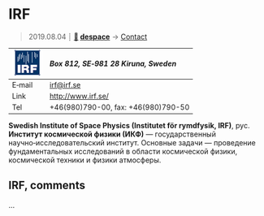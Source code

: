 # IRF
> 2019.08.04 ┊ **[🚀](../index/index.md) [despace](index.md)** → [Contact](contact.md)

|[![](f/contact/i/irf_logo1_thumb.png)](f/contact/i/irf_logo1.png)|*Box 812, SE‑981 28 Kiruna, Sweden*|
|:--|:--|
|E‑mail| <irf@irf.se> |
|Link| <http://www.irf.se/> |
|Tel| +46(980)790-00, fax: +46(980)790-50 |

**Swedish Institute of Space Physics (Institutet för rymdfysik, IRF)**, рус. **Институт космической физики (ИКФ)** — государственный научно‑исследовательский институт. Основные задачи — проведение фундаментальных исследований в области космической физики, космической техники и физики атмосферы.


<p style="page-break-after:always"> </p>

## IRF, comments

…
